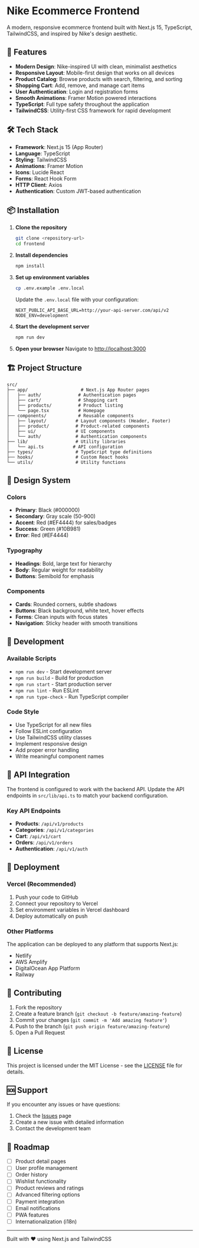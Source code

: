 # Nike Ecommerce Frontend

A modern, responsive ecommerce frontend built with Next.js 15, TypeScript, TailwindCSS, and inspired by Nike's design aesthetic.

## 🚀 Features

- **Modern Design**: Nike-inspired UI with clean, minimalist aesthetics
- **Responsive Layout**: Mobile-first design that works on all devices
- **Product Catalog**: Browse products with search, filtering, and sorting
- **Shopping Cart**: Add, remove, and manage cart items
- **User Authentication**: Login and registration forms
- **Smooth Animations**: Framer Motion powered interactions
- **TypeScript**: Full type safety throughout the application
- **TailwindCSS**: Utility-first CSS framework for rapid development

## 🛠 Tech Stack

- **Framework**: Next.js 15 (App Router)
- **Language**: TypeScript
- **Styling**: TailwindCSS
- **Animations**: Framer Motion
- **Icons**: Lucide React
- **Forms**: React Hook Form
- **HTTP Client**: Axios
- **Authentication**: Custom JWT-based authentication

## 📦 Installation

1. **Clone the repository**
   ```bash
   git clone <repository-url>
   cd frontend
   ```

2. **Install dependencies**
   ```bash
   npm install
   ```

3. **Set up environment variables**
   ```bash
   cp .env.example .env.local
   ```
   
   Update the `.env.local` file with your configuration:
   ```env
   NEXT_PUBLIC_API_BASE_URL=http://your-api-server.com/api/v2
   NODE_ENV=development
   ```

4. **Start the development server**
   ```bash
   npm run dev
   ```

5. **Open your browser**
   Navigate to [http://localhost:3000](http://localhost:3000)

## 🏗 Project Structure

```
src/
├── app/                    # Next.js App Router pages
│   ├── auth/              # Authentication pages
│   ├── cart/              # Shopping cart
│   ├── products/          # Product listing
│   └── page.tsx           # Homepage
├── components/            # Reusable components
│   ├── layout/           # Layout components (Header, Footer)
│   ├── product/          # Product-related components
│   ├── ui/               # UI components
│   └── auth/             # Authentication components
├── lib/                  # Utility libraries
│   └── api.ts           # API configuration
├── types/                # TypeScript type definitions
├── hooks/                # Custom React hooks
└── utils/                # Utility functions
```

## 🎨 Design System

### Colors
- **Primary**: Black (#000000)
- **Secondary**: Gray scale (50-900)
- **Accent**: Red (#EF4444) for sales/badges
- **Success**: Green (#10B981)
- **Error**: Red (#EF4444)

### Typography
- **Headings**: Bold, large text for hierarchy
- **Body**: Regular weight for readability
- **Buttons**: Semibold for emphasis

### Components
- **Cards**: Rounded corners, subtle shadows
- **Buttons**: Black background, white text, hover effects
- **Forms**: Clean inputs with focus states
- **Navigation**: Sticky header with smooth transitions

## 🔧 Development

### Available Scripts

- `npm run dev` - Start development server
- `npm run build` - Build for production
- `npm run start` - Start production server
- `npm run lint` - Run ESLint
- `npm run type-check` - Run TypeScript compiler

### Code Style

- Use TypeScript for all new files
- Follow ESLint configuration
- Use TailwindCSS utility classes
- Implement responsive design
- Add proper error handling
- Write meaningful component names

## 🔌 API Integration

The frontend is configured to work with the backend API. Update the API endpoints in `src/lib/api.ts` to match your backend configuration.

### Key API Endpoints

- **Products**: `/api/v1/products`
- **Categories**: `/api/v1/categories`
- **Cart**: `/api/v1/cart`
- **Orders**: `/api/v1/orders`
- **Authentication**: `/api/v1/auth`

## 🚀 Deployment

### Vercel (Recommended)

1. Push your code to GitHub
2. Connect your repository to Vercel
3. Set environment variables in Vercel dashboard
4. Deploy automatically on push

### Other Platforms

The application can be deployed to any platform that supports Next.js:

- Netlify
- AWS Amplify
- DigitalOcean App Platform
- Railway

## 🤝 Contributing

1. Fork the repository
2. Create a feature branch (`git checkout -b feature/amazing-feature`)
3. Commit your changes (`git commit -m 'Add amazing feature'`)
4. Push to the branch (`git push origin feature/amazing-feature`)
5. Open a Pull Request

## 📝 License

This project is licensed under the MIT License - see the [LICENSE](LICENSE) file for details.

## 🆘 Support

If you encounter any issues or have questions:

1. Check the [Issues](../../issues) page
2. Create a new issue with detailed information
3. Contact the development team

## 🔮 Roadmap

- [ ] Product detail pages
- [ ] User profile management
- [ ] Order history
- [ ] Wishlist functionality
- [ ] Product reviews and ratings
- [ ] Advanced filtering options
- [ ] Payment integration
- [ ] Email notifications
- [ ] PWA features
- [ ] Internationalization (i18n)

---

Built with ❤️ using Next.js and TailwindCSS
